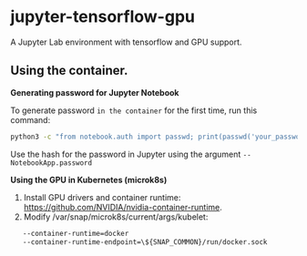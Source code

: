 # jupyter-tensorflow-gpu

A Jupyter Lab environment with tensorflow and GPU support.

## Using the container.

**Generating password for Jupyter Notebook**

To generate password `in the container` for the first time, run this command:

```bash
python3 -c "from notebook.auth import passwd; print(passwd('your_password'))"
```

Use the hash for the password in Jupyter using the argument `--NotebookApp.password`

**Using the GPU in Kubernetes (microk8s)**

1. Install GPU drivers and container runtime: https://github.com/NVIDIA/nvidia-container-runtime.
2. Modify /var/snap/microk8s/current/args/kubelet:

```bash
   --container-runtime=docker
   --container-runtime-endpoint=\${SNAP_COMMON}/run/docker.sock
```
